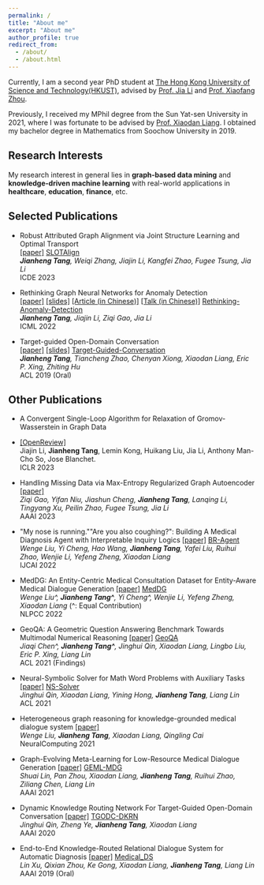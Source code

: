 ```yaml
---
permalink: /
title: "About me"
excerpt: "About me"
author_profile: true
redirect_from: 
  - /about/
  - /about.html
---
```


Currently, I am a second year PhD student at [The Hong Kong University of Science and Technology(HKUST)](https://hkust.edu.hk/), 
advised by [Prof. Jia Li](https://sites.google.com/view/lijia) and [Prof. Xiaofang Zhou](https://sites.google.com/view/xiaofang-zhou/home).

Previously, I received my MPhil degree from the Sun Yat-sen University in 2021, where I was fortunate to be advised 
by [Prof. Xiaodan Liang](https://scholar.google.com/citations?user=voxznZAAAAAJ&hl). I obtained my bachelor degree in Mathematics from Soochow University in 2019.


## Research Interests 
My research interest in general lies in **graph-based data mining** and **knowledge-driven machine learning** 
with real-world applications in **healthcare**, **education**, **finance**, etc. 

<!-- Place this tag in your head or just before your close body tag. -->
<script async defer src="https://buttons.github.io/buttons.js"></script>


## Selected Publications

- Robust Attributed Graph Alignment via Joint Structure Learning and Optimal Transport <br>
[[paper]](https://arxiv.org/abs/2301.12721) 
<a class="github-button" href="https://github.com/squareroot3/SLOTAlign" data-show-count="true" aria-label="Star buttons/github-buttons on GitHub">SLOTAlign</a><br>
  ***Jianheng Tang**, Weiqi Zhang, Jiajin Li, Kangfei Zhao, Fugee Tsung, Jia Li* <br>
  ICDE 2023
  
- Rethinking Graph Neural Networks for Anomaly Detection <br>
[[paper]](https://proceedings.mlr.press/v162/tang22b/tang22b.pdf) 
[[slides]](https://icml.cc/media/icml-2022/Slides/17968_le6HH92.pdf)
[[Article (in Chinese)]](https://www.jiqizhixin.com/articles/2022-06-10-3)
[[Talk (in Chinese)]](https://www.bilibili.com/video/BV1BG411p7og/)
<a class="github-button" href="https://github.com/squareroot3/rethinking-anomaly-detection" data-show-count="true" aria-label="Star buttons/github-buttons on GitHub">Rethinking-Anomaly-Detection</a><br>
***Jianheng Tang**, Jiajin Li, Ziqi Gao, Jia Li* <br>
ICML 2022

- Target-guided Open-Domain Conversation  <br>
[[paper]](https://aclanthology.org/P19-1565.pdf)
[[slides]](https://drive.google.com/file/d/1E4CRR2qG02GyEn7hYEH_rhr53Gkgo6Ki/view?usp=share_link) 
<a class="github-button" href="https://github.com/squareroot3/target-guided-conversation" data-show-count="true" aria-label="Star buttons/github-buttons on GitHub">Target-Guided-Conversation</a><br>
***Jianheng Tang**, Tiancheng Zhao, Chenyan Xiong, Xiaodan Liang, Eric P. Xing, Zhiting Hu* <br>
ACL 2019 (Oral)


## Other Publications
- A Convergent Single-Loop Algorithm for Relaxation of Gromov-Wasserstein in Graph Data 
- [[OpenReview]](https://openreview.net/forum?id=0jxPyVWmiiF) <br>
  Jiajin Li,  **Jianheng Tang**, Lemin Kong, Huikang Liu, Jia Li, Anthony Man-Cho So, Jose Blanchet. <br>
ICLR 2023

- Handling Missing Data via Max-Entropy Regularized Graph Autoencoder [[paper]](https://arxiv.org/abs/2211.16771)<br>
*Ziqi Gao, Yifan Niu, Jiashun Cheng, **Jianheng Tang**, Lanqing Li, Tingyang Xu, Peilin Zhao, Fugee Tsung, Jia Li*  <br>
AAAI 2023

- "My nose is running.""Are you also coughing?": Building A Medical Diagnosis Agent with Interpretable Inquiry Logics
[[paper]](https://arxiv.org/pdf/2204.13953v2.pdf)
<a class="github-button" href="https://github.com/lwgkzl/br-agent" data-show-count="true" aria-label="Star buttons/github-buttons on GitHub">BR-Agent</a><br>
*Wenge Liu, Yi Cheng, Hao Wang, **Jianheng Tang**, Yafei Liu, Ruihui Zhao, Wenjie Li, Yefeng Zheng, Xiaodan Liang* <br>
IJCAI 2022

- MedDG: An Entity-Centric Medical Consultation Dataset for Entity-Aware Medical Dialogue Generation
[[paper]](https://arxiv.org/pdf/2010.07497)
<a class="github-button" href="https://github.com/lwgkzl/MedDG" data-show-count="true" aria-label="Star buttons/github-buttons on GitHub">MedDG</a><br>
*Wenge Liu^, **Jianheng Tang^**, Yi Cheng^, Wenjie Li, Yefeng Zheng, Xiaodan Liang* (^: Equal Contribution)<br>
NLPCC 2022

- GeoQA: A Geometric Question Answering Benchmark Towards Multimodal Numerical Reasoning
[[paper]](https://aclanthology.org/2021.findings-acl.46.pdf)
<a class="github-button" href="https://github.com/chen-judge/GeoQA" data-show-count="true" aria-label="Star buttons/github-buttons on GitHub">GeoQA</a><br>
*Jiaqi Chen^, **Jianheng Tang^**, Jinghui Qin, Xiaodan Liang, Lingbo Liu, Eric P. Xing, Liang Lin*<br>
ACL 2021 (Findings)

- Neural-Symbolic Solver for Math Word Problems with Auxiliary Tasks
[[paper]](https://aclanthology.org/2021.acl-long.456.pdf)
<a class="github-button" href="https://github.com/QinJinghui/NS-Solver" data-show-count="true" aria-label="Star buttons/github-buttons on GitHub">NS-Solver</a><br>
*Jinghui Qin, Xiaodan Liang, Yining Hong, **Jianheng Tang**, Liang Lin* <br>
ACL 2021

- Heterogeneous graph reasoning for knowledge-grounded medical dialogue system
[[paper]](https://www.sciencedirect.com/science/article/pii/S0925231221002678) <br>
*Wenge Liu, **Jianheng Tang**, Xiaodan Liang, Qingling Cai* <br>
NeuralComputing 2021

- Graph-Evolving Meta-Learning for Low-Resource Medical Dialogue Generation
[[paper]](https://ojs.aaai.org/index.php/AAAI/article/view/17577/17384)
<a class="github-button" href="https://github.com/ha-lins/GEML-MDG" data-show-count="true" aria-label="Star buttons/github-buttons on GitHub">GEML-MDG</a><br>
*Shuai Lin, Pan Zhou, Xiaodan Liang, **Jianheng Tang**, Ruihui Zhao, Ziliang Chen, Liang Lin* <br>
AAAI 2021

- Dynamic Knowledge Routing Network For Target-Guided Open-Domain Conversation
[[paper]](https://arxiv.org/pdf/2002.01196v2.pdf)
<a class="github-button" href="https://github.com/James-Yip/TGODC-DKRN" data-show-count="true" aria-label="Star buttons/github-buttons on GitHub">TGODC-DKRN</a><br>
*Jinghui Qin, Zheng Ye, **Jianheng Tang**, Xiaodan Liang* <br>
AAAI 2020

- End-to-End Knowledge-Routed Relational Dialogue System for Automatic Diagnosis
[[paper]](https://arxiv.org/pdf/1901.10623v2.pdf)
<a class="github-button" href="https://github.com/HCPLab-SYSU/Medical_DS" data-show-count="true" aria-label="Star buttons/github-buttons on GitHub">Medical_DS</a><br>
*Lin Xu, Qixian Zhou, Ke Gong, Xiaodan Liang, **Jianheng Tang**, Liang Lin*  <br>
AAAI 2019 (Oral)
